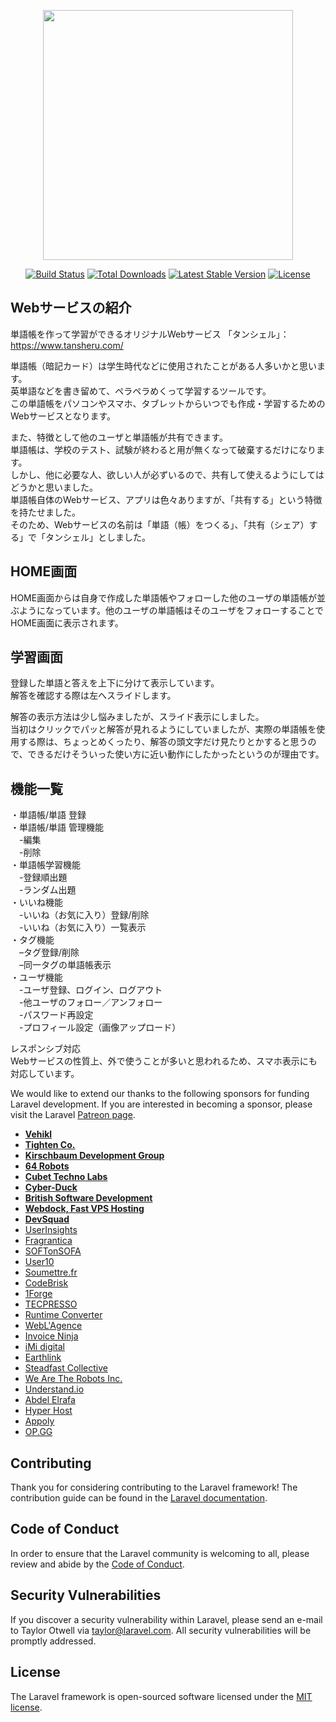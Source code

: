 <p align="center"><a href="https://laravel.com" target="_blank"><img src="https://raw.githubusercontent.com/laravel/art/master/logo-lockup/5%20SVG/2%20CMYK/1%20Full%20Color/laravel-logolockup-cmyk-red.svg" width="400"></a></p>

<p align="center">
<a href="https://travis-ci.org/laravel/framework"><img src="https://travis-ci.org/laravel/framework.svg" alt="Build Status"></a>
<a href="https://packagist.org/packages/laravel/framework"><img src="https://poser.pugx.org/laravel/framework/d/total.svg" alt="Total Downloads"></a>
<a href="https://packagist.org/packages/laravel/framework"><img src="https://poser.pugx.org/laravel/framework/v/stable.svg" alt="Latest Stable Version"></a>
<a href="https://packagist.org/packages/laravel/framework"><img src="https://poser.pugx.org/laravel/framework/license.svg" alt="License"></a>
</p>

## Webサービスの紹介
単語帳を作って学習ができるオリジナルWebサービス 「タンシェル」：  
https://www.tansheru.com/

単語帳（暗記カード）は学生時代などに使用されたことがある人多いかと思います。  
英単語などを書き留めて、ペラペラめくって学習するツールです。  
この単語帳をパソコンやスマホ、タブレットからいつでも作成・学習するためのWebサービスとなります。

また、特徴として他のユーザと単語帳が共有できます。  
単語帳は、学校のテスト、試験が終わると用が無くなって破棄するだけになります。  
しかし、他に必要な人、欲しい人が必ずいるので、共有して使えるようにしてはどうかと思いました。  
単語帳自体のWebサービス、アプリは色々ありますが、「共有する」という特徴を持たせました。  
そのため、Webサービスの名前は「単語（帳）をつくる」、「共有（シェア）する」で「タンシェル」としました。

## HOME画面
HOME画面からは自身で作成した単語帳やフォローした他のユーザの単語帳が並ぶようになっています。他のユーザの単語帳はそのユーザをフォローすることでHOME画面に表示されます。

## 学習画面
登録した単語と答えを上下に分けて表示しています。  
解答を確認する際は左へスライドします。  

解答の表示方法は少し悩みましたが、スライド表示にしました。  
当初はクリックでパッと解答が見れるようにしていましたが、実際の単語帳を使用する際は、ちょっとめくったり、解答の頭文字だけ見たりとかすると思うので、できるだけそういった使い方に近い動作にしたかったというのが理由です。


## 機能一覧
・単語帳/単語 登録  
・単語帳/単語 管理機能  
　-編集  
　-削除  
・単語帳学習機能  
　-登録順出題  
　-ランダム出題  
・いいね機能  
　-いいね（お気に入り）登録/削除  
　-いいね（お気に入り）一覧表示  
・タグ機能  
　–タグ登録/削除  
　–同一タグの単語帳表示  
・ユーザ機能  
　-ユーザ登録、ログイン、ログアウト  
　-他ユーザのフォロー／アンフォロー  
　-パスワード再設定  
　-プロフィール設定（画像アップロード）  

レスポンシブ対応  
Webサービスの性質上、外で使うことが多いと思われるため、スマホ表示にも対応しています。

We would like to extend our thanks to the following sponsors for funding Laravel development. If you are interested in becoming a sponsor, please visit the Laravel [Patreon page](https://patreon.com/taylorotwell).

- **[Vehikl](https://vehikl.com/)**
- **[Tighten Co.](https://tighten.co)**
- **[Kirschbaum Development Group](https://kirschbaumdevelopment.com)**
- **[64 Robots](https://64robots.com)**
- **[Cubet Techno Labs](https://cubettech.com)**
- **[Cyber-Duck](https://cyber-duck.co.uk)**
- **[British Software Development](https://www.britishsoftware.co)**
- **[Webdock, Fast VPS Hosting](https://www.webdock.io/en)**
- **[DevSquad](https://devsquad.com)**
- [UserInsights](https://userinsights.com)
- [Fragrantica](https://www.fragrantica.com)
- [SOFTonSOFA](https://softonsofa.com/)
- [User10](https://user10.com)
- [Soumettre.fr](https://soumettre.fr/)
- [CodeBrisk](https://codebrisk.com)
- [1Forge](https://1forge.com)
- [TECPRESSO](https://tecpresso.co.jp/)
- [Runtime Converter](http://runtimeconverter.com/)
- [WebL'Agence](https://weblagence.com/)
- [Invoice Ninja](https://www.invoiceninja.com)
- [iMi digital](https://www.imi-digital.de/)
- [Earthlink](https://www.earthlink.ro/)
- [Steadfast Collective](https://steadfastcollective.com/)
- [We Are The Robots Inc.](https://watr.mx/)
- [Understand.io](https://www.understand.io/)
- [Abdel Elrafa](https://abdelelrafa.com)
- [Hyper Host](https://hyper.host)
- [Appoly](https://www.appoly.co.uk)
- [OP.GG](https://op.gg)

## Contributing

Thank you for considering contributing to the Laravel framework! The contribution guide can be found in the [Laravel documentation](https://laravel.com/docs/contributions).

## Code of Conduct

In order to ensure that the Laravel community is welcoming to all, please review and abide by the [Code of Conduct](https://laravel.com/docs/contributions#code-of-conduct).

## Security Vulnerabilities

If you discover a security vulnerability within Laravel, please send an e-mail to Taylor Otwell via [taylor@laravel.com](mailto:taylor@laravel.com). All security vulnerabilities will be promptly addressed.

## License

The Laravel framework is open-sourced software licensed under the [MIT license](https://opensource.org/licenses/MIT).
